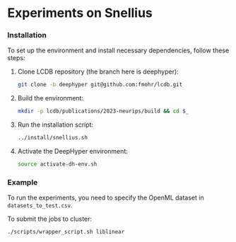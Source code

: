 # Experiments on Snellius

### Installation
To set up the environment and install necessary dependencies, follow these steps:

1. Clone LCDB repository (the branch here is deephyper):

    ```bash
    git clone -b deephyper git@github.com:fmohr/lcdb.git
    ```
2. Build the environment:
    ```bash
    mkdir -p lcdb/publications/2023-neurips/build && cd $_
    ```
3. Run the installation script:
    ```bash
    ../install/snellius.sh
    ```
4. Activate the DeepHyper environment:
    ```bash
    source activate-dh-env.sh
    ```


### Example

To run the experiments, you need to specify the OpenML dataset in `datasets_to_test.csv`. 

To submit the jobs to cluster: 
```bash
./scripts/wrapper_script.sh liblinear
```